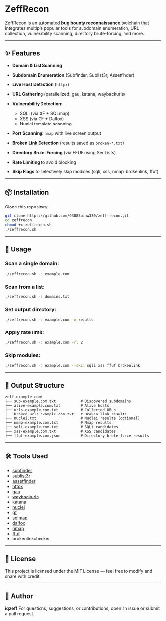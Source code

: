 # ZeffRecon

ZeffRecon is an automated **bug bounty reconnaissance** toolchain that integrates multiple popular tools for subdomain enumeration, URL collection, vulnerability scanning, directory brute-forcing, and more.

---

## ✨ Features

* **Domain & List Scanning**
* **Subdomain Enumeration** (Subfinder, Sublist3r, Assetfinder)
* **Live Host Detection** (`httpx`)
* **URL Gathering** (parallelized: gau, katana, waybackurls)
* **Vulnerability Detection**:

  * SQLi (via GF + SQLmap)
  * XSS (via GF + Dalfox)
  * Nuclei template scanning
* **Port Scanning**: `nmap` with live screen output
* **Broken Link Detection** (results saved as `broken-*.txt`)
* **Directory Brute-Forcing** (via FFUF using SecLists)
* **Rate Limiting** to avoid blocking
* **Skip Flags** to selectively skip modules (sqli, xss, nmap, brokenlink, ffuf)

---

## 📦 Installation

Clone this repository:

```bash
git clone https://github.com/93883udnw330/zeff-recon.git
cd zeffrecon
chmod +x zeffrecon.sh
./zeffrecon.sh
```

---

## 🚀 Usage

### Scan a single domain:

```bash
./zeffrecon.sh -d example.com
```

### Scan from a list:

```bash
./zeffrecon.sh -l domains.txt
```

### Set output directory:

```bash
./zeffrecon.sh -d example.com -o results
```

### Apply rate limit:

```bash
./zeffrecon.sh -d example.com -rl 2
```

### Skip modules:

```bash
./zeffrecon.sh -d example.com --skip sqli xss ffuf brokenlink
```

---

## 📂 Output Structure

```
zeff-example.com/
├── sub-example.com.txt           # Discovered subdomains
├── alive-example.com.txt         # Alive hosts
├── urls-example.com.txt          # Collected URLs
├── broken-urls-example.com.txt   # Broken link results
├── nuclei.txt                    # Nuclei results (optional)
├── nmap-example.com.txt          # Nmap results
├── sqli-example.com.txt          # SQLi candidates
├── xss-example.com.txt           # XSS candidates
├── ffuf-example.com.json         # Directory brute-force results
```

---

## 🛠 Tools Used

* [subfinder](https://github.com/projectdiscovery/subfinder)
* [sublist3r](https://github.com/aboul3la/Sublist3r)
* [assetfinder](https://github.com/tomnomnom/assetfinder)
* [httpx](https://github.com/projectdiscovery/httpx)
* [gau](https://github.com/lc/gau)
* [waybackurls](https://github.com/tomnomnom/waybackurls)
* [katana](https://github.com/projectdiscovery/katana)
* [nuclei](https://github.com/projectdiscovery/nuclei)
* [gf](https://github.com/tomnomnom/gf)
* [sqlmap](https://github.com/sqlmapproject/sqlmap)
* [dalfox](https://github.com/hahwul/dalfox)
* [nmap](https://nmap.org/)
* [ffuf](https://github.com/ffuf/ffuf)
* brokenlinkchecker

---

## 📜 License

This project is licensed under the MIT License — feel free to modify and share with credit.

---

## 🤝 Author

**iqzeff**
For questions, suggestions, or contributions, open an issue or submit a pull request.
